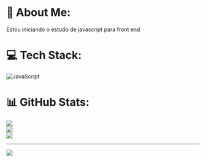 # 💫 About Me:
Estou iniciando o estudo de javascript para front end


# 💻 Tech Stack:
![JavaScript](https://img.shields.io/badge/javascript-%23323330.svg?style=flat&logo=javascript&logoColor=%23F7DF1E)
# 📊 GitHub Stats:
![](https://github-readme-stats.vercel.app/api?username=RodrigoDevMarques&theme=onedark&hide_border=false&include_all_commits=false&count_private=false)<br/>
![](https://github-readme-streak-stats.herokuapp.com/?user=RodrigoDevMarques&theme=onedark&hide_border=false)<br/>
![](https://github-readme-stats.vercel.app/api/top-langs/?username=RodrigoDevMarques&theme=onedark&hide_border=false&include_all_commits=false&count_private=false&layout=compact)

---
[![](https://visitcount.itsvg.in/api?id=RodrigoDevMarques&icon=0&color=0)](https://visitcount.itsvg.in)

<!-- Proudly created with GPRM ( https://gprm.itsvg.in ) -->